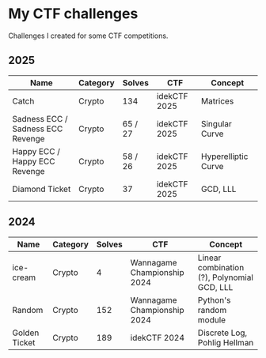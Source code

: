 # My CTF challenges

Challenges I created for some CTF competitions.

## 2025

| Name | Category | Solves | CTF | Concept |
|-|-|-|-|-|
| Catch | Crypto | 134 | idekCTF 2025 | Matrices |
| Sadness ECC / Sadness ECC Revenge | Crypto | 65 / 27 | idekCTF 2025 | Singular Curve |
| Happy ECC / Happy ECC Revenge | Crypto | 58 / 26 | idekCTF 2025 | Hyperelliptic Curve |
| Diamond Ticket | Crypto | 37 | idekCTF 2025 | GCD, LLL |

## 2024

| Name | Category | Solves | CTF | Concept |
|-|-|-|-|-|
| ice-cream | Crypto | 4 | Wannagame Championship 2024 | Linear combination (?), Polynomial GCD, LLL |
| Random | Crypto | 152 | Wannagame Championship 2024 | Python's random module |
| Golden Ticket | Crypto | 189 | idekCTF 2024 | Discrete Log, Pohlig Hellman |